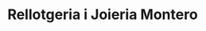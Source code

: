 ---
title: "Rellotgeria i Joieria Montero"
url: /baga/rellotgeria-i-joieria-montero/
shop: joyería
---